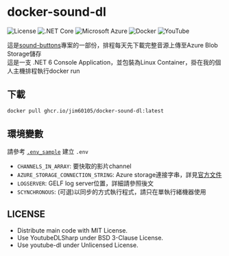 # docker-sound-dl

![License](https://img.shields.io/github/license/jim60105/sound-buttons?style=for-the-badge)
![.NET Core](https://img.shields.io/static/v1?style=for-the-badge&message=.NET+Core&color=512BD4&logo=.NET&logoColor=FFFFFF&label=)
![Microsoft Azure](https://img.shields.io/static/v1?style=for-the-badge&message=Microsoft+Azure&color=0078D4&logo=Microsoft+Azure&logoColor=FFFFFF&label=)
![Docker](https://img.shields.io/static/v1?style=for-the-badge&message=Docker&color=2496ED&logo=Docker&logoColor=FFFFFF&label=)
![YouTube](https://img.shields.io/static/v1?style=for-the-badge&message=YouTube&color=FF0000&logo=YouTube&logoColor=FFFFFF&label=)

這是[sound-buttons](https://github.com/jim60105/sound-buttons)專案的一部份，排程每天先下載完整音源上傳至Azure Blob Storage儲存\
這是一支 .NET 6 Console Application，並包裝為Linux Container，掛在我的個人主機排程執行docker run

## 下載

``` bash
docker pull ghcr.io/jim60105/docker-sound-dl:latest
```

## 環境變數

請參考 [`.env_sample`](.env_sample) 建立 `.env`

* `CHANNELS_IN_ARRAY`: 要快取的影片channel
* `AZURE_STORAGE_CONNECTION_STRING`: Azure storage連接字串，詳見[官方文件](https://docs.microsoft.com/zh-tw/azure/storage/common/storage-account-keys-manage?toc=%2Fazure%2Fstorage%2Fblobs%2Ftoc.json&tabs=azure-portal#view-account-access-keys)
* `LOGSERVER`: GELF log server位置，詳細請參照後文
* `SCYNCHRONOUS`: (可選)以同步的方式執行程式，請只在單執行緒機器使用

## LICENSE

* Distribute main code with MIT License.
* Use YoutubeDLSharp under BSD 3-Clause License.
* Use youtube-dl under Unlicensed License.
